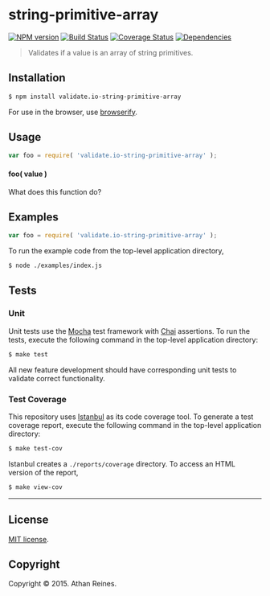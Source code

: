 string-primitive-array
===
[![NPM version][npm-image]][npm-url] [![Build Status][travis-image]][travis-url] [![Coverage Status][coveralls-image]][coveralls-url] [![Dependencies][dependencies-image]][dependencies-url]

> Validates if a value is an array of string primitives.


## Installation

``` bash
$ npm install validate.io-string-primitive-array
```

For use in the browser, use [browserify](https://github.com/substack/node-browserify).


## Usage

``` javascript
var foo = require( 'validate.io-string-primitive-array' );
```

#### foo( value )

What does this function do?


## Examples

``` javascript
var foo = require( 'validate.io-string-primitive-array' );
```

To run the example code from the top-level application directory,

``` bash
$ node ./examples/index.js
```


## Tests

### Unit

Unit tests use the [Mocha](http://mochajs.org) test framework with [Chai](http://chaijs.com) assertions. To run the tests, execute the following command in the top-level application directory:

``` bash
$ make test
```

All new feature development should have corresponding unit tests to validate correct functionality.


### Test Coverage

This repository uses [Istanbul](https://github.com/gotwarlost/istanbul) as its code coverage tool. To generate a test coverage report, execute the following command in the top-level application directory:

``` bash
$ make test-cov
```

Istanbul creates a `./reports/coverage` directory. To access an HTML version of the report,

``` bash
$ make view-cov
```


---
## License

[MIT license](http://opensource.org/licenses/MIT). 


## Copyright

Copyright &copy; 2015. Athan Reines.


[npm-image]: http://img.shields.io/npm/v/validate.io-string-primitive-array.svg
[npm-url]: https://npmjs.org/package/validate.io-string-primitive-array

[travis-image]: http://img.shields.io/travis/validate-io/string-primitive-array/master.svg
[travis-url]: https://travis-ci.org/validate-io/string-primitive-array

[coveralls-image]: https://img.shields.io/coveralls/validate-io/string-primitive-array/master.svg
[coveralls-url]: https://coveralls.io/r/validate-io/string-primitive-array?branch=master

[dependencies-image]: http://img.shields.io/david/validate-io/string-primitive-array.svg
[dependencies-url]: https://david-dm.org/validate-io/string-primitive-array

[dev-dependencies-image]: http://img.shields.io/david/dev/validate-io/string-primitive-array.svg
[dev-dependencies-url]: https://david-dm.org/dev/validate-io/string-primitive-array

[github-issues-image]: http://img.shields.io/github/issues/validate-io/string-primitive-array.svg
[github-issues-url]: https://github.com/validate-io/string-primitive-array/issues
